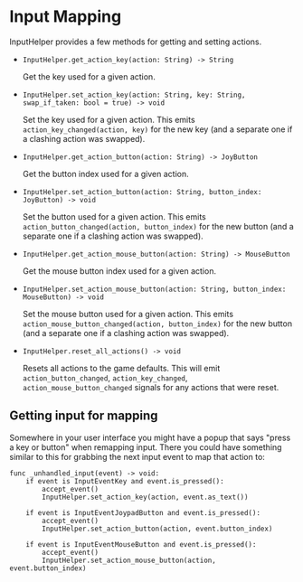 # Input Mapping

InputHelper provides a few methods for getting and setting actions.

- `InputHelper.get_action_key(action: String) -> String`

  Get the key used for a given action.

- `InputHelper.set_action_key(action: String, key: String, swap_if_taken: bool = true) -> void`

  Set the key used for a given action. This emits `action_key_changed(action, key)` for the new key (and a separate one if a clashing action was swapped).

- `InputHelper.get_action_button(action: String) -> JoyButton`

  Get the button index used for a given action.

- `InputHelper.set_action_button(action: String, button_index: JoyButton) -> void`

  Set the button used for a given action. This emits `action_button_changed(action, button_index)` for the new button (and a separate one if a clashing action was swapped).

- `InputHelper.get_action_mouse_button(action: String) -> MouseButton`

  Get the mouse button index used for a given action.

- `InputHelper.set_action_mouse_button(action: String, button_index: MouseButton) -> void`

  Set the mouse button used for a given action. This emits `action_mouse_button_changed(action, button_index)` for the new button (and a separate one if a clashing action was swapped).

- `InputHelper.reset_all_actions() -> void`

  Resets all actions to the game defaults. This will emit `action_button_changed`, `action_key_changed`, `action_mouse_button_changed` signals for any actions that were reset.

## Getting input for mapping

Somewhere in your user interface you might have a popup that says "press a key or button" when remapping input. There you could have something similar to this for grabbing the next input event to map that action to:

```gdscript
func _unhandled_input(event) -> void:
	if event is InputEventKey and event.is_pressed():
		accept_event()
		InputHelper.set_action_key(action, event.as_text())

	if event is InputEventJoypadButton and event.is_pressed():
		accept_event()
		InputHelper.set_action_button(action, event.button_index)

	if event is InputEventMouseButton and event.is_pressed():
		accept_event()
		InputHelper.set_action_mouse_button(action, event.button_index)
```
